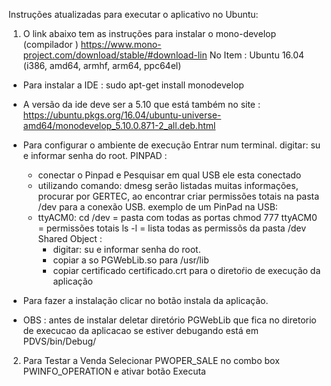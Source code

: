 
Instruções atualizadas para executar o aplicativo no Ubuntu:

1) O link abaixo tem as instruções para instalar o mono-develop (compilador )
   https://www.mono-project.com/download/stable/#download-lin
       No Item :
          Ubuntu 16.04 (i386, amd64, armhf, arm64, ppc64el)


- Para instalar a IDE :
sudo apt-get install monodevelop
- A versão da ide deve ser a 5.10 que está também no site : https://ubuntu.pkgs.org/16.04/ubuntu-universe-amd64/monodevelop_5.10.0.871-2_all.deb.html

- Para configurar o ambiente de execução
   Entrar num  terminal.
   digitar: su e informar senha do root.
   PINPAD :
     - conectar o Pinpad e Pesquisar em qual USB ele esta conectado
     - utilizando comando: dmesg  serão listadas muitas informações, procurar por GERTEC, ao encontrar criar permissões totais na pasta /dev para a conexão USB. exemplo de um PinPad na USB:
     - ttyACM0: cd /dev = pasta com todas as portas chmod 777 ttyACM0 = permissões totais ls -l = lista todas as permissõs da pasta /dev
   Shared Object :
          - digitar: su e informar senha do root.
          - copiar a so  PGWebLib.so  para /usr/lib
          - copiar certificado certificado.crt para o diretoŕio de execução da aplicação
- Para fazer a instalação clicar no botão instala da aplicação.
- OBS :  antes de instalar deletar diretório PGWebLib que fica no diretorio de execucao da aplicacao
         se estiver debugando está em PDVS/bin/Debug/ 

2) Para Testar a Venda Selecionar PWOPER_SALE no combo box PWINFO_OPERATION e ativar botão Executa
